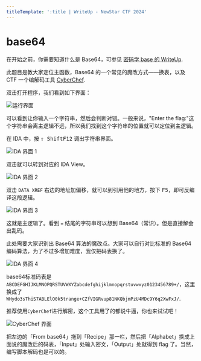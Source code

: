 ```yaml
---
titleTemplate: ':title | WriteUp - NewStar CTF 2024'
---
```


# base64

在开始之前，你需要知道什么是 Base64，可参见 [密码学 base 的 WriteUp](/wp/2024/week1/crypto/base).

此题目是教大家定位主函数，Base64 的一个常见的魔改方式——换表，以及 CTF 一个编解码工具 [CyberChef](https://gchq.github.io/CyberChef/).

双击打开程序，我们看到如下界面：

![运行界面](/assets/images/wp/2024/week1/base64_1.png)

可以看到让你输入一个字符串，然后会判断对错。一般来说，"Enter the flag:"这个字符串会离主逻辑不远，所以我们找到这个字符串的位置就可以定位到主逻辑。

在 IDA 中，按 <kbd>⇧ Shift</kbd><kbd>F12</kbd> 调出字符串界面。

![IDA 界面 1](/assets/images/wp/2024/week1/base64_2.png)

双击就可以转到对应的 IDA View。

![IDA 界面 2](/assets/images/wp/2024/week1/base64_3.png)

双击 `DATA XREF` 右边的地址加偏移，就可以到引用他的地方，按下 <kbd>F5</kbd>，即可反编译这段逻辑。

![IDA 界面 3](/assets/images/wp/2024/week1/base64_4.png)

这就是主逻辑了。看到 `=` 结尾的字符串可以想到 Base64（常识）。但是直接解会出乱码。

此处需要大家识别出 Base64 算法的魔改点。大家可以自行对比标准的 Base64 编码算法，为了不过多增加难度，我仅把码表换了。

![IDA 界面 4](/assets/images/wp/2024/week1/base64_5.png)

base64标准码表是 `ABCDEFGHIJKLMNOPQRSTUVWXYZabcdefghijklmnopqrstuvwxyz0123456789+/`，这里换成了 `WHydo3sThiS7ABLElO0k5trange+CZfVIGRvup81NKQbjmPzU4MDc9Y6q2XwFxJ/`.

推荐使用`CyberChef`进行解密，这个工具用了的都说牛逼，你也来试试吧！

![CyberChef 界面](/assets/images/wp/2024/week1/base64_6.png)

把左边的「From base64」拖到「Recipe」那一栏，然后把「Alphabet」换成上面说的魔改后的码表，「Input」处输入密文，「Output」处就得到 flag 了。当然，编写脚本解码也是可以的。

